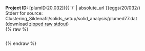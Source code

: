 **Project ID:** [plumID:20.032]({{ '/' | absolute_url }}eggs/20/032/)  
Stderr for source:  Clustering_Sildenafil/solids_setup/solid_analysis/plumed77.dat   
(download [zipped raw stdout](plumed77.dat.plumed.stdout.txt.zip))  
{% raw %}
<pre>
</pre>
{% endraw %}
